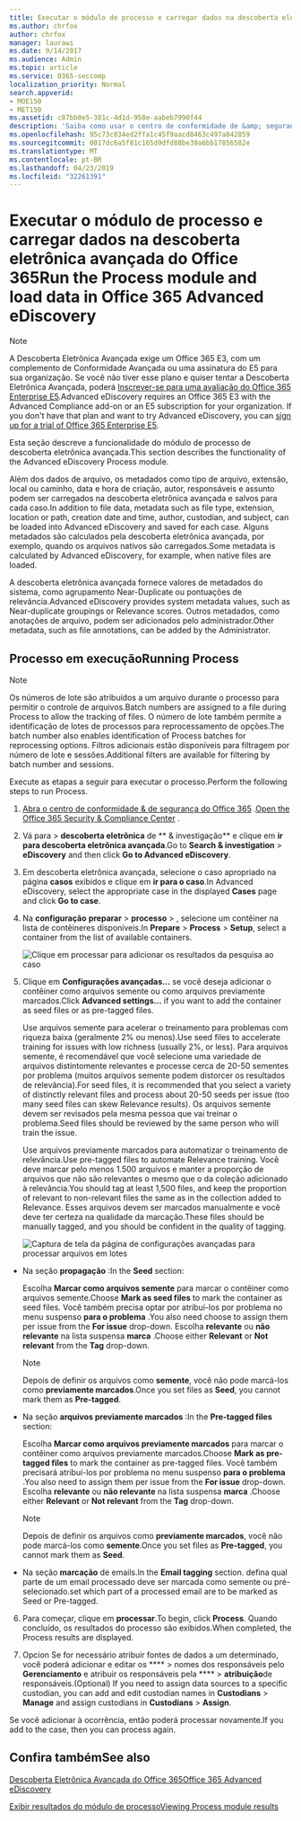 ```yaml
---
title: Executar o módulo de processo e carregar dados na descoberta eletrônica avançada do Office 365
ms.author: chrfox
author: chrfox
manager: laurawi
ms.date: 9/14/2017
ms.audience: Admin
ms.topic: article
ms.service: O365-seccomp
localization_priority: Normal
search.appverid:
- MOE150
- MET150
ms.assetid: c87bb0e5-301c-4d1d-958e-aabeb7990f44
description: 'Saiba como usar o centro de conformidade de &amp; segurança do Office 365 para acessar a descoberta eletrônica avançada do Office 365 e executar o módulo de processo para um caso.  '
ms.openlocfilehash: 95c73c034ed2ffa1c45f9aacd8463c497a842859
ms.sourcegitcommit: 0017dc6a5f81c165d9dfd88be39a6bb17856582e
ms.translationtype: MT
ms.contentlocale: pt-BR
ms.lasthandoff: 04/23/2019
ms.locfileid: "32261391"
---
```

# <a name="run-the-process-module-and-load-data-in-office-365-advanced-ediscovery"></a><span data-ttu-id="8e3c9-103">Executar o módulo de processo e carregar dados na descoberta eletrônica avançada do Office 365</span><span class="sxs-lookup"><span data-stu-id="8e3c9-103">Run the Process module and load data in Office 365 Advanced eDiscovery</span></span>

> [!NOTE]
> <span data-ttu-id="8e3c9-p101">A Descoberta Eletrônica Avançada exige um Office 365 E3, com um complemento de Conformidade Avançada ou uma assinatura do E5 para sua organização. Se você não tiver esse plano e quiser tentar a Descoberta Eletrônica Avançada, poderá [Inscrever-se para uma avaliação do Office 365 Enterprise E5](https://go.microsoft.com/fwlink/p/?LinkID=698279).</span><span class="sxs-lookup"><span data-stu-id="8e3c9-p101">Advanced eDiscovery requires an Office 365 E3 with the Advanced Compliance add-on or an E5 subscription for your organization. If you don't have that plan and want to try Advanced eDiscovery, you can [sign up for a trial of Office 365 Enterprise E5](https://go.microsoft.com/fwlink/p/?LinkID=698279).</span></span> 
  
<span data-ttu-id="8e3c9-106">Esta seção descreve a funcionalidade do módulo de processo de descoberta eletrônica avançada.</span><span class="sxs-lookup"><span data-stu-id="8e3c9-106">This section describes the functionality of the Advanced eDiscovery Process module.</span></span> 
  
<span data-ttu-id="8e3c9-107">Além dos dados de arquivo, os metadados como tipo de arquivo, extensão, local ou caminho, data e hora de criação, autor, responsáveis e assunto podem ser carregados na descoberta eletrônica avançada e salvos para cada caso.</span><span class="sxs-lookup"><span data-stu-id="8e3c9-107">In addition to file data, metadata such as file type, extension, location or path, creation date and time, author, custodian, and subject, can be loaded into Advanced eDiscovery and saved for each case.</span></span> <span data-ttu-id="8e3c9-108">Alguns metadados são calculados pela descoberta eletrônica avançada, por exemplo, quando os arquivos nativos são carregados.</span><span class="sxs-lookup"><span data-stu-id="8e3c9-108">Some metadata is calculated by Advanced eDiscovery, for example, when native files are loaded.</span></span> 
  
<span data-ttu-id="8e3c9-109">A descoberta eletrônica avançada fornece valores de metadados do sistema, como agrupamento Near-Duplicate ou pontuações de relevância.</span><span class="sxs-lookup"><span data-stu-id="8e3c9-109">Advanced eDiscovery provides system metadata values, such as Near-duplicate groupings or Relevance scores.</span></span> <span data-ttu-id="8e3c9-110">Outros metadados, como anotações de arquivo, podem ser adicionados pelo administrador.</span><span class="sxs-lookup"><span data-stu-id="8e3c9-110">Other metadata, such as file annotations, can be added by the Administrator.</span></span> 
  
## <a name="running-process"></a><span data-ttu-id="8e3c9-111">Processo em execução</span><span class="sxs-lookup"><span data-stu-id="8e3c9-111">Running Process</span></span>

> [!NOTE]
> <span data-ttu-id="8e3c9-112">Os números de lote são atribuídos a um arquivo durante o processo para permitir o controle de arquivos.</span><span class="sxs-lookup"><span data-stu-id="8e3c9-112">Batch numbers are assigned to a file during Process to allow the tracking of files.</span></span> <span data-ttu-id="8e3c9-113">O número de lote também permite a identificação de lotes de processos para reprocessamento de opções.</span><span class="sxs-lookup"><span data-stu-id="8e3c9-113">The batch number also enables identification of Process batches for reprocessing options.</span></span> <span data-ttu-id="8e3c9-114">Filtros adicionais estão disponíveis para filtragem por número de lote e sessões.</span><span class="sxs-lookup"><span data-stu-id="8e3c9-114">Additional filters are available for filtering by batch number and sessions.</span></span> 
  
<span data-ttu-id="8e3c9-115">Execute as etapas a seguir para executar o processo.</span><span class="sxs-lookup"><span data-stu-id="8e3c9-115">Perform the following steps to run Process.</span></span>
  
1. <span data-ttu-id="8e3c9-116">[Abra o centro de conformidade &amp; de segurança do Office 365](go-to-the-securitycompliance-center.md) .</span><span class="sxs-lookup"><span data-stu-id="8e3c9-116">[Open the Office 365 Security &amp; Compliance Center](go-to-the-securitycompliance-center.md) .</span></span> 
    
2. <span data-ttu-id="8e3c9-117">Vá para \> **descoberta eletrônica** de \*\* &amp; investigação\*\* e clique em **ir para descoberta eletrônica avançada**.</span><span class="sxs-lookup"><span data-stu-id="8e3c9-117">Go to **Search &amp; investigation** \> **eDiscovery** and then click **Go to Advanced eDiscovery**.</span></span>
    
3. <span data-ttu-id="8e3c9-118">Em descoberta eletrônica avançada, selecione o caso apropriado na página **casos** exibidos e clique em **ir para o caso**.</span><span class="sxs-lookup"><span data-stu-id="8e3c9-118">In Advanced eDiscovery, select the appropriate case in the displayed **Cases** page and click **Go to case**.</span></span>
    
4. <span data-ttu-id="8e3c9-119">Na **configuração** **preparar** \> **processo** \> , selecione um contêiner na lista de contêineres disponíveis.</span><span class="sxs-lookup"><span data-stu-id="8e3c9-119">In **Prepare** \> **Process** \> **Setup**, select a container from the list of available containers.</span></span>
    
    ![Clique em processar para adicionar os resultados da pesquisa ao caso](media/50bdc55c-d378-4881-b302-31ef785fa359.png)
  
5. <span data-ttu-id="8e3c9-121">Clique em **Configurações avançadas...** se você deseja adicionar o contêiner como arquivos semente ou como arquivos previamente marcados.</span><span class="sxs-lookup"><span data-stu-id="8e3c9-121">Click **Advanced settings...** if you want to add the container as seed files or as pre-tagged files.</span></span> 
    
    <span data-ttu-id="8e3c9-122">Use arquivos semente para acelerar o treinamento para problemas com riqueza baixa (geralmente 2% ou menos).</span><span class="sxs-lookup"><span data-stu-id="8e3c9-122">Use seed files to accelerate training for issues with low richness (usually 2%, or less).</span></span> <span data-ttu-id="8e3c9-123">Para arquivos semente, é recomendável que você selecione uma variedade de arquivos distintomente relevantes e processe cerca de 20-50 sementes por problema (muitos arquivos semente podem distorcer os resultados de relevância).</span><span class="sxs-lookup"><span data-stu-id="8e3c9-123">For seed files, it is recommended that you select a variety of distinctly relevant files and process about 20-50 seeds per issue (too many seed files can skew Relevance results).</span></span> <span data-ttu-id="8e3c9-124">Os arquivos semente devem ser revisados pela mesma pessoa que vai treinar o problema.</span><span class="sxs-lookup"><span data-stu-id="8e3c9-124">Seed files should be reviewed by the same person who will train the issue.</span></span>
    
    <span data-ttu-id="8e3c9-125">Use arquivos previamente marcados para automatizar o treinamento de relevância.</span><span class="sxs-lookup"><span data-stu-id="8e3c9-125">Use pre-tagged files to automate Relevance training.</span></span> <span data-ttu-id="8e3c9-126">Você deve marcar pelo menos 1.500 arquivos e manter a proporção de arquivos que não são relevantes o mesmo que o da coleção adicionado à relevância.</span><span class="sxs-lookup"><span data-stu-id="8e3c9-126">You should tag at least 1,500 files, and keep the proportion of relevant to non-relevant files the same as in the collection added to Relevance.</span></span> <span data-ttu-id="8e3c9-127">Esses arquivos devem ser marcados manualmente e você deve ter certeza na qualidade da marcação.</span><span class="sxs-lookup"><span data-stu-id="8e3c9-127">These files should be manually tagged, and you should be confident in the quality of tagging.</span></span>
    
    ![Captura de tela da página de configurações avançadas para processar arquivos em lotes](media/3c25cb78-4484-41e5-bd34-3753c7ab6cf2.jpg)
  
  - <span data-ttu-id="8e3c9-129">Na seção **propagação** :</span><span class="sxs-lookup"><span data-stu-id="8e3c9-129">In the **Seed** section:</span></span> 
    
    <span data-ttu-id="8e3c9-130">Escolha **Marcar como arquivos semente** para marcar o contêiner como arquivos semente.</span><span class="sxs-lookup"><span data-stu-id="8e3c9-130">Choose **Mark as seed files** to mark the container as seed files.</span></span> <span data-ttu-id="8e3c9-131">Você também precisa optar por atribuí-los por problema no menu suspenso **para o problema** .</span><span class="sxs-lookup"><span data-stu-id="8e3c9-131">You also need choose to assign them per issue from the **For issue** drop-down.</span></span> <span data-ttu-id="8e3c9-132">Escolha **relevante** ou **não relevante** na lista suspensa **marca** .</span><span class="sxs-lookup"><span data-stu-id="8e3c9-132">Choose either **Relevant** or **Not relevant** from the **Tag** drop-down.</span></span> 
    
    > [!NOTE]
    > <span data-ttu-id="8e3c9-133">Depois de definir os arquivos como **semente**, você não pode marcá-los como **previamente marcados**.</span><span class="sxs-lookup"><span data-stu-id="8e3c9-133">Once you set files as **Seed**, you cannot mark them as **Pre-tagged**.</span></span> 
  
  - <span data-ttu-id="8e3c9-134">Na seção **arquivos previamente marcados** :</span><span class="sxs-lookup"><span data-stu-id="8e3c9-134">In the **Pre-tagged files** section:</span></span> 
    
    <span data-ttu-id="8e3c9-135">Escolha **Marcar como arquivos previamente marcados** para marcar o contêiner como arquivos previamente marcados.</span><span class="sxs-lookup"><span data-stu-id="8e3c9-135">Choose **Mark as pre-tagged files** to mark the container as pre-tagged files.</span></span> <span data-ttu-id="8e3c9-136">Você também precisará atribuí-los por problema no menu suspenso **para o problema** .</span><span class="sxs-lookup"><span data-stu-id="8e3c9-136">You also need to assign them per issue from the **For issue** drop-down.</span></span> <span data-ttu-id="8e3c9-137">Escolha **relevante** ou **não relevante** na lista suspensa **marca** .</span><span class="sxs-lookup"><span data-stu-id="8e3c9-137">Choose either **Relevant** or **Not relevant** from the **Tag** drop-down.</span></span> 
    
    > [!NOTE]
    > <span data-ttu-id="8e3c9-138">Depois de definir os arquivos como **previamente marcados**, você não pode marcá-los como **semente**.</span><span class="sxs-lookup"><span data-stu-id="8e3c9-138">Once you set files as **Pre-tagged**, you cannot mark them as **Seed**.</span></span> 
  
  - <span data-ttu-id="8e3c9-139">Na seção **marcação** de emails.</span><span class="sxs-lookup"><span data-stu-id="8e3c9-139">In the **Email tagging** section.</span></span> <span data-ttu-id="8e3c9-140">defina qual parte de um email processado deve ser marcada como semente ou pré-selecionado.</span><span class="sxs-lookup"><span data-stu-id="8e3c9-140">set which part of a processed email are to be marked as Seed or Pre-tagged.</span></span> 
    
6. <span data-ttu-id="8e3c9-141">Para começar, clique em **processar**.</span><span class="sxs-lookup"><span data-stu-id="8e3c9-141">To begin, click **Process**.</span></span> <span data-ttu-id="8e3c9-142">Quando concluído, os resultados do processo são exibidos.</span><span class="sxs-lookup"><span data-stu-id="8e3c9-142">When completed, the Process results are displayed.</span></span>
    
7. <span data-ttu-id="8e3c9-143">Opcion Se for necessário atribuir fontes de dados a um determinado, você poderá adicionar e editar os \*\*\*\* \> nomes dos responsáveis pelo **Gerenciamento** e atribuir os responsáveis pela \*\*\*\* \> **atribuição**de responsáveis.</span><span class="sxs-lookup"><span data-stu-id="8e3c9-143">(Optional) If you need to assign data sources to a specific custodian, you can add and edit custodian names in **Custodians** \> **Manage** and assign custodians in **Custodians** \> **Assign**.</span></span> 
    
<span data-ttu-id="8e3c9-144">Se você adicionar à ocorrência, então poderá processar novamente.</span><span class="sxs-lookup"><span data-stu-id="8e3c9-144">If you add to the case, then you can process again.</span></span>
  
## <a name="see-also"></a><span data-ttu-id="8e3c9-145">Confira também</span><span class="sxs-lookup"><span data-stu-id="8e3c9-145">See also</span></span>

[<span data-ttu-id="8e3c9-146">Descoberta Eletrônica Avançada do Office 365</span><span class="sxs-lookup"><span data-stu-id="8e3c9-146">Office 365 Advanced eDiscovery</span></span>](office-365-advanced-ediscovery.md)
  
[<span data-ttu-id="8e3c9-147">Exibir resultados do módulo de processo</span><span class="sxs-lookup"><span data-stu-id="8e3c9-147">Viewing Process module results</span></span>](view-process-module-results-in-advanced-ediscovery.md)

